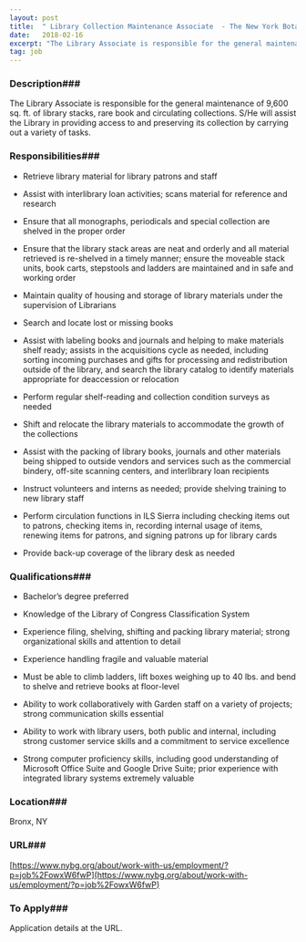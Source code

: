 ```yaml
---
layout: post
title:  " Library Collection Maintenance Associate  - The New York Botanical Garden"
date:   2018-02-16
excerpt: "The Library Associate is responsible for the general maintenance of 9,600 sq. ft. of library stacks, rare book and circulating collections. S/He will assist the Library in providing access to and preserving its collection by carrying out a variety of tasks."
tag: job
---
```


### Description###

The Library Associate is responsible for the general maintenance of 9,600 sq. ft. of library stacks, rare book and circulating collections. S/He will assist the Library in providing access to and preserving its collection by carrying out a variety of tasks.


### Responsibilities###

* Retrieve library material for library patrons and staff

* Assist with interlibrary loan activities; scans material for reference and research

* Ensure that all monographs, periodicals and special collection are shelved in the proper order

* Ensure that the library stack areas are neat and orderly and all material retrieved is re-shelved in a timely manner; ensure the moveable stack units, book carts, stepstools and ladders are maintained and in safe and working order

* Maintain quality of housing and storage of library materials under the supervision of Librarians

* Search and locate lost or missing books

* Assist with labeling books and journals and helping to make materials shelf ready; assists in the acquisitions cycle as needed, including sorting incoming purchases and gifts for processing and redistribution outside of the library, and search the library catalog to identify materials appropriate for deaccession or relocation

* Perform regular shelf-reading and collection condition surveys as needed

* Shift and relocate the library materials to accommodate the growth of the collections

* Assist with the packing of library books, journals and other materials being shipped to outside vendors and services such as the commercial bindery, off-site scanning centers, and interlibrary loan recipients

* Instruct volunteers and interns as needed; provide shelving training to new library staff

* Perform circulation functions in ILS Sierra including checking items out to patrons, checking items in, recording internal usage of items, renewing items for patrons, and signing patrons up for library cards

* Provide back-up coverage of the library desk as needed


### Qualifications###

* Bachelor’s degree preferred

* Knowledge of the Library of Congress Classification System

* Experience filing, shelving, shifting and packing library material; strong organizational skills and attention to detail

* Experience handling fragile and valuable material

* Must be able to climb ladders, lift boxes weighing up to 40 lbs. and bend to shelve and retrieve books at floor-level

* Ability to work collaboratively with Garden staff on a variety of projects; strong communication skills essential

* Ability to work with library users, both public and internal, including strong customer service skills and a commitment to service excellence

* Strong computer proficiency skills, including good understanding of Microsoft Office Suite and Google Drive Suite; prior experience with integrated library systems extremely valuable




### Location###

Bronx, NY


### URL###

[https://www.nybg.org/about/work-with-us/employment/?p=job%2FowxW6fwP](https://www.nybg.org/about/work-with-us/employment/?p=job%2FowxW6fwP)

### To Apply###

Application details at the URL.





